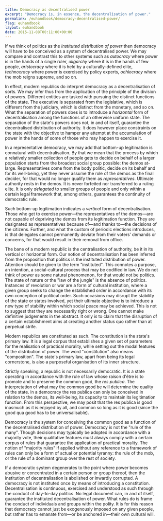 ```yaml
---
title: Democracy as decentralised power
excerpt: "Democracy is, in essence, the decentralisation of power."
permalink: /euhandbook/democracy-decentralised-power/
flag: euhandbook
layout: euhandbook
date: 2015-11-08T00:11:00+00:00
---
```

If we think of politics as the *instituted distribution of power* then democracy will have to be conceived as a system of decentralised power. We may compare and contrast this to other systems such as *autocracy* where power is in the hands of a single ruler, *oligarchy* where it is in the hands of few people, *aristocracy* where it is held by a culturally-defined elite, *technocracy* where power is exercised by policy experts, *ochlocracy* where the mob reigns supreme, and so on.

In effect, modern republics do interpret democracy as a decentralisation of sorts. We may infer thus from the application of the principle of the division of powers. Different entities are tasked with pursuing the distinct functions of the state. The executive is separated from the legislative, which is different from the judiciary, which is distinct from the monetary, and so on. What the separation of powers does is to introduce a *horizontal* form of decentralisation among the functions of an otherwise uniform state. The separation of the state's powers does not, in and of itself, guarantee the decentralised distribution of authority. It does however place constraints on the state with the objective to hamper any attempt at the accumulation of power in the hands of some of those who may happen to exercise it.

In a representative democracy, we may add that bottom-up legitimation is connatural with decentralisation. By that we mean that the process by which a relatively smaller collection of people gets to decide on behalf of a larger population starts from the broadest social group possible: the demos at-large. Representatives come from the body politic, decide on its behalf and for its well-being, yet they never assume the role of the demos as the final decider, for that would no longer qualify them as *representatives*. Ultimate authority rests in the demos. It is never forfeited nor transferred to a ruling elite. It is only *delegated* to smaller groups of people and only within a certain legal framework that, among others, guarantees the continuity of democratic rule.

Such bottom-up legitimation indicates a *vertical* form of decentralisation. Those who get to exercise power—the representatives of the demos—are not capable of depriving the demos from its legitimation function. They are designated as representatives because of—and thanks to—the decisions of the citizens. Further, and what the custom of periodic elections introduces, is that delegates cannot permanently deviate from their voters' demands or concerns, for that would result in their removal from office.

The bane of a modern republic is the centralisation of authority, be it in its vertical or horizontal form. Our notion of decentralisation has been inferred from the proposition that politics is the instituted distribution of power. Attention should be given to the term "instituted". This connotes a purpose, an intention, a social-cultural process that may be codified in law. We do not think of power as some natural phenomenon, for that would not be politics. The state of nature or the "law of the jungle" is the absence of politics. Instances of revolution or war are a form of cultural institution, where a given group seeks to change the established order in accordance with its own conception of political order. Such occasions may disrupt the stability of the state or states involved, yet their ultimate objective is to introduce a new type of stability within which social peace may be achieved. This is not to suggest that they are necessarily right or wrong. One cannot make definitive judgements in the abstract. It only is to claim that the disruption of a certain establishment aims at creating another status quo rather than at perpetual strife.

Modern republics are constituted as such. The constitution is the state's primary law. It is a legal corpus that establishes a given set of parameters for the realisation of practical morality, while setting out the modal features of the distribution of power. The word "constitution" also means "composition". The state's primary law, apart from being its legal cornerstone, is also a purposeful organisation of its inner structure.

Strictly speaking, a republic is not necessarily democratic. It is a state operating in accordance with the rule of law whose raison d'être is to promote and to preserve the common good, the *res publica*. The interpretation of what may the common good be will determine the quality of the state. In a democracy the res publica can only be conceived in relation to the demos, its well-being, its capacity to maintain its legitimation function. From this perspective, we may posit that the res publica is good inasmuch as it is enjoyed by all, and common so long as it is good (since the good qua good has to be universalisable).

Democracy is the system for conceiving the common good as a function of the decentralised distribution of power. Democracy is not the "rule of the many". Though decisions may typically be adopted in accordance with a majority vote, their qualitative features must always comply with a certain corpus of rules that guarantee the application of practical morality. The notion of "majority rules" if applied without any reference to a framework of rules can only be a form of actual or potential tyranny: the rule of the mob, or the rule of a dominant group over the rest of society.

If a democratic system degenerates to the point where power becomes abusive or concentrated in a certain person or group thereof, then the institution of decentralisation is abolished or inwardly corrupted. A democracy is not instituted once by means of introducing a constitution. Decentralisation is continuous, exercised and understood as such through the conduct of day-to-day politics. No legal document can, in and of itself, guarantee the instituted decentralisation of power. What rules do is frame the conduct of individuals and groups within the polity. It is for this reason that democracy cannot just be exogenously imposed on any given people, but rather has to emanate from—or be anchored in—their own cultural will.
